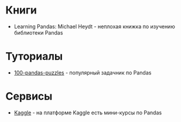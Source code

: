 # Книги
* Learning Pandas: Michael Heydt - неплохая книжка по изучению библиотеки Pandas
# Туториалы
* [100-pandas-puzzles](https://github.com/ajcr/100-pandas-puzzles) - популярный задачник по Pandas
# Сервисы 
* [Kaggle](https://www.kaggle.com/learn/pandas) - на платформе Kaggle есть мини-курсы по Pandas
